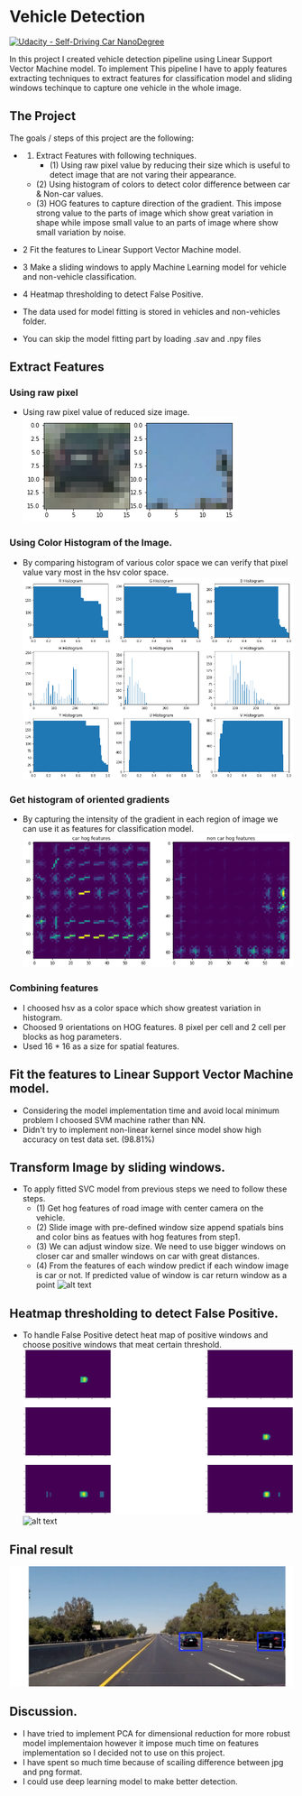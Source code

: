 # Vehicle Detection
[![Udacity - Self-Driving Car NanoDegree](https://s3.amazonaws.com/udacity-sdc/github/shield-carnd.svg)](http://www.udacity.com/drive)


[image2]: ./output_images/bin.png "Before undistort image based on camera calibration"
[image3]: ./output_images/hist.png "Before flipping"
[image4]: ./output_images/hog.png "Before flipping"
[image5]: ./output_images/windows.png "Before flipping"
[image6]: ./output_images/heatmap.png "Shadowed image"
[image7]: ./output_images/predicted.png "Shadowed image"
[image8]: ./output_images/final_video.png "Shadowed image"
[image9]: ./output_images/augment_img.png "Shadowed image"

In this project I created vehicle detection pipeline using Linear Support Vector Machine model. 
To implement This pipeline I have to apply features extracting techniques to extract features for classification model and sliding windows techinque to capture one vehicle in the whole image. 


The Project
---

The goals / steps of this project are the following:
* 1. Extract Features with following techniques. 
     * (1) Using raw pixel value by reducing their size which is useful to detect image that are not varing their appearance.  
    * (2) Using histogram of colors to detect color difference between car & Non-car values. 
    * (3) HOG features to capture direction of the gradient. This impose strong value to the parts of image which show great variation in shape while impose small value to an parts of image where show small variation  by noise.  
* 2 Fit the features to Linear Support Vector Machine model. 
* 3 Make a sliding windows to apply Machine Learning model for vehicle and non-vehicle classification.
* 4 Heatmap thresholding to detect False Positive. 


* The data used for model fitting is stored in vehicles and non-vehicles folder.
* You can skip the model fitting part by loading .sav and .npy files 

Extract Features
---

### Using raw pixel
* Using raw pixel value of reduced size image. 
![alt text][image2]

### Using Color Histogram of the Image. 
* By comparing histogram of various color space we can verify that pixel value vary most in the hsv color space. 
![alt text][image3]

### Get histogram of oriented gradients
* By capturing the intensity of the gradient in each region of image we can use it as features for classification model. 
![alt text][image4]


### Combining features 
* I choosed hsv as a color space which show greatest variation in histogram. 
* Choosed 9 orientations on HOG features. 8 pixel per cell and 2 cell per blocks as hog parameters. 
* Used 16 * 16 as a size for spatial features. 

Fit the features to Linear Support Vector Machine model. 
---
* Considering the model implementation time and avoid local minimum problem I choosed SVM machine rather than NN. 
* Didn't try to implement non-linear kernel since model show high accuracy on test data set. (98.81%)

Transform Image by sliding windows. 
---
* To apply fitted SVC model from previous steps we need to follow these steps. 
    * (1) Get hog features of road image with center camera on the vehicle. 
    * (2) Slide image with pre-defined window size append spatials bins and color bins as featues with hog features from step1. 
    * (3) We can adjust window size. We need to use bigger windows on closer car and smaller windows on car with great distances. 
    * (4) From the features of each window predict if each window image is car or not. If predicted value of window is car return window as a point
![alt text][image5]

Heatmap thresholding to detect False Positive. 
---
* To handle False Positive detect heat map of positive windows and choose positive windows that meat certain threshold.
![alt text][image6]
![alt text][image7]

Final result
---
[![alt text][image8]](https://youtu.be/sGH4k4GTAPk)

Discussion.
---
* I have tried to implement PCA for dimensional reduction for more robust model implementaion however it impose much time on features implementation so I decided not to use on this project. 
* I have spent so much time because of scailing difference between jpg and png format. 
* I could use deep learning model to make better detection.